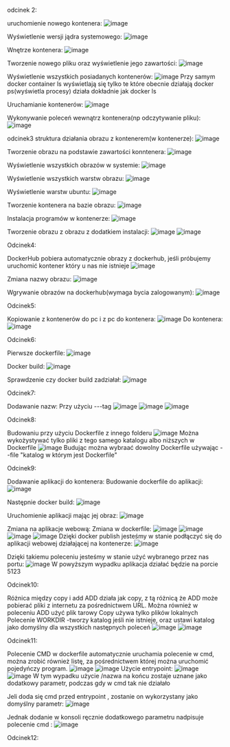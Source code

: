 odcinek 2:

uruchomienie nowego kontenera:
![image](https://github.com/KrzysztofSuda30/ISI/assets/172184955/df96cf8d-16b3-4e04-b2be-33634c1e4d28)

Wyświetlenie wersji jądra systemowego: 
![image](https://github.com/KrzysztofSuda30/ISI/assets/172184955/b88cc0a0-5d10-4525-8424-b78f80e35903)

Wnętrze kontenera:
![image](https://github.com/KrzysztofSuda30/ISI/assets/172184955/dc155c2e-2e37-4322-ad19-72fd421760a1)

Tworzenie nowego pliku oraz wyświetlenie jego zawartości:
![image](https://github.com/KrzysztofSuda30/ISI/assets/172184955/d73d6998-07f6-47ba-9dd5-8e515703b04f)

Wyświetlenie wszystkich posiadanych kontenerów:
![image](https://github.com/KrzysztofSuda30/ISI/assets/172184955/8895acf3-627b-4132-8fcf-e1c6fc7f04cc)
Przy samym docker container ls wyświetlają się tylko te które obecnie działają
docker ps(wyświetla procesy) działa dokładnie jak docker ls

Uruchamianie kontenerów:
![image](https://github.com/KrzysztofSuda30/ISI/assets/172184955/4ae04683-6789-48b7-af6d-2d190bd36e35)

Wykonywanie poleceń wewnątrz kontenera(np odczytywanie pliku):
![image](https://github.com/KrzysztofSuda30/ISI/assets/172184955/8b297792-6a75-4b97-b892-a3e2e26929bf)

odcinek3
struktura działania obrazu z kontenerem(w kontenerze):
![image](https://github.com/KrzysztofSuda30/ISI/assets/172184955/12dbae13-acdd-4d37-bf16-883d1704493a)

Tworzenie obrazu na podstawie zawartości konntenera:
![image](https://github.com/KrzysztofSuda30/ISI/assets/172184955/a88a7350-f5f2-4cc1-b865-37f7be138674)

Wyświetlenie wszystkich obrazów w systemie:
![image](https://github.com/KrzysztofSuda30/ISI/assets/172184955/addd2f3a-7618-4eaf-bc27-183343c23fc5)

Wyświetlenie wszystkich warstw obrazu:
![image](https://github.com/KrzysztofSuda30/ISI/assets/172184955/22c0754d-c7fb-47eb-8d73-2bad8907c114)

Wyświetlenie warstw ubuntu:
![image](https://github.com/KrzysztofSuda30/ISI/assets/172184955/d4f7f203-cb1b-4ffb-b480-842718a9a2bf)

Tworzenie kontenera na bazie obrazu:
![image](https://github.com/KrzysztofSuda30/ISI/assets/172184955/027f2208-53d2-4c96-a6be-642efe51e166)

Instalacja programów w kontenerze:
![image](https://github.com/KrzysztofSuda30/ISI/assets/172184955/55cd30d5-2b01-46cc-b114-6872708b851d)

Tworzenie obrazu z obrazu z dodatkiem instalacji: 
![image](https://github.com/KrzysztofSuda30/ISI/assets/172184955/0388b24e-6f52-46e5-bab0-0026c8349241)
![image](https://github.com/KrzysztofSuda30/ISI/assets/172184955/71db92df-b0c7-402e-8e8d-5759b1186403)

Odcinek4:

DockerHub
pobiera automatycznie obrazy z dockerhub, jeśli próbujemy uruchomić kontener który u nas nie istnieje
![image](https://github.com/KrzysztofSuda30/ISI/assets/172184955/c89720d3-441d-43f5-8e80-e103e221520e)

Zmiana nazwy obrazu:
![image](https://github.com/KrzysztofSuda30/ISI/assets/172184955/48ce1a1b-f10d-4375-b4c8-390866d97381)

Wgrywanie obrazów na dockerhub(wymaga bycia zalogowanym):
![image](https://github.com/KrzysztofSuda30/ISI/assets/172184955/54c5b983-ab48-41ab-a22f-c34736a31e35)

Odcinek5:

Kopiowanie z kontenerów do pc i z pc do kontenera:
![image](https://github.com/KrzysztofSuda30/ISI/assets/172184955/7908c121-1ed8-495a-bfa8-42661ad26ae5)
Do kontenera:
![image](https://github.com/KrzysztofSuda30/ISI/assets/172184955/f152839b-ac62-401b-9b58-9fba47f7ffcd)

Odcinek6:

Pierwsze dockerfile:
![image](https://github.com/KrzysztofSuda30/ISI/assets/172184955/65989b52-0af0-4f40-9dc9-0c251ba1d0f2)

Docker build:
![image](https://github.com/KrzysztofSuda30/ISI/assets/172184955/3cdfc023-83d2-4916-a4bd-c6212c6a6643)

Sprawdzenie czy docker build zadziałał:
![image](https://github.com/KrzysztofSuda30/ISI/assets/172184955/f5bb218c-c955-454d-bdcc-f0307285d762)

Odcinek7:

Dodawanie nazw:
Przy użyciu ---tag
![image](https://github.com/KrzysztofSuda30/ISI/assets/172184955/820f4da7-050d-4900-8f54-c29383c9e139)
![image](https://github.com/KrzysztofSuda30/ISI/assets/172184955/d79e9b8e-a650-42ce-b34e-3538519b73e1)
![image](https://github.com/KrzysztofSuda30/ISI/assets/172184955/f0200ba4-573f-4c25-89bf-ca0659cd77e1)

Odcinek8:

Budowaniu przy użyciu Dockerfile z innego folderu
![image](https://github.com/KrzysztofSuda30/ISI/assets/172184955/8b28061c-5832-4c47-b6b1-5cd8f29a9311)
Można wykożystywać tylko pliki z tego samego katalogu albo niższych w Dockerfile
![image](https://github.com/KrzysztofSuda30/ISI/assets/172184955/a21a42ec-3b0d-4dff-be7a-349c8c46e995)
Budując można wybraać dowolny Dockerfile używając --file "katalog w którym jest Dockerfile"


Odcinek9:

Dodawanie aplikacji do kontenera:
Budowanie dockerfile do aplikacji:
![image](https://github.com/KrzysztofSuda30/ISI/assets/172184955/45fb8eca-1393-4c79-a67a-71d7f06d6512)

Następnie docker build:
![image](https://github.com/KrzysztofSuda30/ISI/assets/172184955/ae3e517c-966d-4b7f-bac5-344273f94d3f)

Uruchomienie aplikacji mając jej obraz:
![image](https://github.com/KrzysztofSuda30/ISI/assets/172184955/e60c6e8f-5b99-4714-bbb9-d365831ebd5c)

Zmiana na aplikacje webową:
Zmiana w dockerfile:
![image](https://github.com/KrzysztofSuda30/ISI/assets/172184955/b3c13f61-9f9e-4129-ab92-6cbe28eac0b5)
![image](https://github.com/KrzysztofSuda30/ISI/assets/172184955/553c8abd-2a0e-4efb-855c-a23ac4be0318)
![image](https://github.com/KrzysztofSuda30/ISI/assets/172184955/6cd2625e-a277-4a45-8a39-63ed3d91740f)
![image](https://github.com/KrzysztofSuda30/ISI/assets/172184955/8b184aba-336b-44cb-9aac-3533949c7915)
Dzięki docker publish jesteśmy w stanie podłączyć się do aplikacji webowej działającej na kontenerze:
![image](https://github.com/KrzysztofSuda30/ISI/assets/172184955/70a4f77b-49d6-4e89-af7e-343517d9ed29)

Dzięki takiemu poleceniu jesteśmy w stanie użyć wybranego przez nas portu:
![image](https://github.com/KrzysztofSuda30/ISI/assets/172184955/d622f8c8-d729-44da-ba60-e0aeb1cacd7f)
W powyższym wypadku aplikacja działać będzie na porcie 5123

Odcinek10:

Różnica między copy i add
ADD działa jak copy, z tą różnicą że ADD może pobierać pliki z internetu za pośrednictwem URL. Można również w poleceniu ADD użyć plik tarowy
Copy używa tylko plików lokalnych
Polecenie WORKDIR -tworzy katalog jeśli nie istnieje, oraz ustawi katalog jako domyślny dla wszystkich następnych poleceń
![image](https://github.com/KrzysztofSuda30/ISI/assets/172184955/aa15e55e-6191-445e-af75-e8daf439134f)
![image](https://github.com/KrzysztofSuda30/ISI/assets/172184955/3a00d39e-d510-4ef9-8554-491f0b100d3f)

Odcinek11:

Polecenie CMD w dockerfile automatycznie uruchamia polecenie w cmd, można zrobić również listę, za pośrednictwem której można uruchomić pojedyńczy program.
![image](https://github.com/KrzysztofSuda30/ISI/assets/172184955/a561e7cb-4132-4a5e-adc9-ae222238860c)
![image](https://github.com/KrzysztofSuda30/ISI/assets/172184955/419b43cf-3fde-41ab-aad0-da33e786e2e5)
Użycie entrypoint:
![image](https://github.com/KrzysztofSuda30/ISI/assets/172184955/e64bedb0-50a4-4831-8d24-1124d9d11cc2)
![image](https://github.com/KrzysztofSuda30/ISI/assets/172184955/b561c602-1bd5-4ffb-a1ee-e4a0ccac8634)
W tym wypadku użycie /nazwa na końcu zostaje uznane jako dodatkowy parametr, podczas gdy w cmd tak nie działało

Jeli doda się cmd przed entrypoint , zostanie on wykorzystany jako domyślny parametr: 
![image](https://github.com/KrzysztofSuda30/ISI/assets/172184955/90d91cc8-28e1-4d48-9718-978e86883ccd)

Jednak dodanie w konsoli ręcznie dodatkowego parametru nadpisuje polecenie cmd :
![image](https://github.com/KrzysztofSuda30/ISI/assets/172184955/84687969-eaab-4ffd-8a6a-c824666a3ccf)

Odcinek12:



